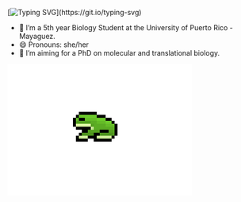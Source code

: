 [![Typing SVG](https://readme-typing-svg.demolab.com?font=&pause=1000&color=FFA500&center=true&vCenter=true&multiline=true&width=435&height=100&lines=Hi+there!;My+name+is+Ariana+Negroni;Welcome+to+my+profile!)](https://git.io/typing-svg)
- 🦠 I’m a 5th year Biology Student at the University of Puerto Rico - Mayaguez.
- 😄 Pronouns: she/her
- 🧬 I’m aiming for a PhD on molecular and translational biology.



![frog](https://github.com/Negroni1/Negroni1/blob/main/frogAnimated.gif)


<!--
**Negroni1/Negroni1** is a ✨ _special_ ✨ repository because its `README.md` (this file) appears on your GitHub profile.

Here are some ideas to get you started:

- 🔭 I’m currently working on ...
- 🌱 I’m currently learning ...
- 👯 I’m looking to collaborate on ...
- 🤔 I’m looking for help with ...
- 💬 Ask me about ...
- 📫 How to reach me: ...
- 😄 Pronouns: ...
- ⚡ Fun fact: ...
-->
